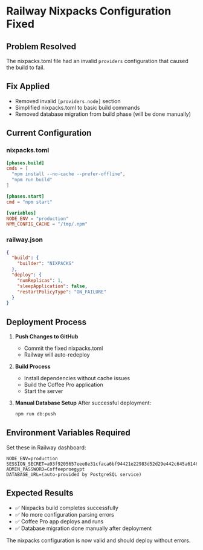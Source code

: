 # Railway Nixpacks Configuration Fixed

## Problem Resolved
The nixpacks.toml file had an invalid `providers` configuration that caused the build to fail.

## Fix Applied
- Removed invalid `[providers.node]` section
- Simplified nixpacks.toml to basic build commands
- Removed database migration from build phase (will be done manually)

## Current Configuration

### nixpacks.toml
```toml
[phases.build]
cmds = [
  "npm install --no-cache --prefer-offline",
  "npm run build"
]

[phases.start]
cmd = "npm start"

[variables]
NODE_ENV = "production"
NPM_CONFIG_CACHE = "/tmp/.npm"
```

### railway.json
```json
{
  "build": {
    "builder": "NIXPACKS"
  },
  "deploy": {
    "numReplicas": 1,
    "sleepApplication": false,
    "restartPolicyType": "ON_FAILURE"
  }
}
```

## Deployment Process

1. **Push Changes to GitHub**
   - Commit the fixed nixpacks.toml
   - Railway will auto-redeploy

2. **Build Process**
   - Install dependencies without cache issues
   - Build the Coffee Pro application
   - Start the server

3. **Manual Database Setup**
   After successful deployment:
   ```bash
   npm run db:push
   ```

## Environment Variables Required
Set these in Railway dashboard:
```
NODE_ENV=production
SESSION_SECRET=a93f9205657eee8e31cfaca6bf94421e22983d52d29e442c645a6146d9de1ed5
ADMIN_PASSWORD=Coffeeproegypt
DATABASE_URL=(auto-provided by PostgreSQL service)
```

## Expected Results
- ✅ Nixpacks build completes successfully
- ✅ No more configuration parsing errors
- ✅ Coffee Pro app deploys and runs
- ✅ Database migration done manually after deployment

The nixpacks configuration is now valid and should deploy without errors.